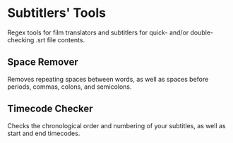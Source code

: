 # Subtitlers' Tools

Regex tools for film translators and subtitlers for quick- and/or double-checking .srt file contents.

## Space Remover

Removes repeating spaces between words, as well as spaces before periods, commas, colons, and semicolons.

## Timecode Checker

Checks the chronological order and numbering of your subtitles, as well as start and end timecodes.
